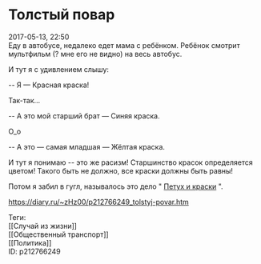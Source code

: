 Толстый повар
==============

   
 2017-05-13, 22:50   
  Еду в автобусе, недалеко едет мама с ребёнком. Ребёнок смотрит мультфильм (? мне его не видно) на весь автобус.   
   
 И тут я с удивлением слышу:   
   
 -- Я — Красная краска!   
   
 Так-так...   
   
 -- А это мой старший брат — Синяя краска.   
   
 О\_о   
   
 -- А это — самая младшая — Жёлтая краска.   
   
 И тут я понимаю -- это же расизм! Старшинство красок определяется цветом! Такого быть не должно, все краски должны быть равны!   
   
 Потом я забил в гугл, называлось это дело "  [Петух и краски](https://www.youtube.com/watch?v=MWwILW7ebTs)  ".   
    
 <https://diary.ru/~zHz00/p212766249_tolstyj-povar.htm>   
   
 Теги:   
 [[Случай из жизни]]   
 [[Общественный транспорт]]   
 [[Политика]]   
 ID: p212766249
